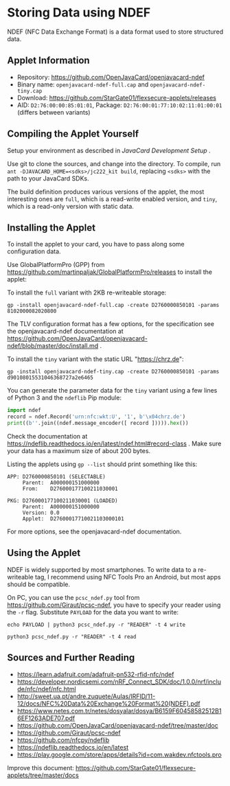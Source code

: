 # Storing Data using NDEF

NDEF (NFC Data Exchange Format) is a data format used to store structured data.

## Applet Information

- Repository: https://github.com/OpenJavaCard/openjavacard-ndef
- Binary name: `openjavacard-ndef-full.cap` and `openjavacard-ndef-tiny.cap`
- Download: https://github.com/StarGate01/flexsecure-applets/releases
- AID: `D2:76:00:00:85:01:01`, Package: `D2:76:00:01:77:10:02:11:01:00:01` (differs between variants)

## Compiling the Applet Yourself

Setup your environment as described in *JavaCard Development Setup* .

Use git to clone the sources, and change into the directory. To compile, run `ant -DJAVACARD_HOME=<sdks>/jc222_kit build`, replacing `<sdks>` with the path to your JavaCard SDKs.

The build definition produces various versions of the applet, the most interesting ones are `full`, which is a read-write enabled version, and `tiny`, which is a read-only version with static data.

## Installing the Applet

To install the applet to your card, you have to pass along some configuration data.

Use GlobalPlatformPro (GPP) from https://github.com/martinpaljak/GlobalPlatformPro/releases to install the applet:

To install the `full` variant with 2KB re-writeable storage:

```
gp -install openjavacard-ndef-full.cap -create D2760000850101 -params 8102000082020800
```

The TLV configuration format has a few options, for the specification see the openjavacard-ndef documentation at https://github.com/OpenJavaCard/openjavacard-ndef/blob/master/doc/install.md .

To install the `tiny` variant with the static URL "https://chrz.de":

```
gp -install openjavacard-ndef-tiny.cap -create D2760000850101 -params d90108015531046368727a2e6465
```

You can generate the parameter data for the `tiny` variant using a few lines of Python 3 and the `ndeflib` Pip module:

```python
import ndef
record = ndef.Record('urn:nfc:wkt:U', '1', b'\x04chrz.de')
print((b''.join((ndef.message_encoder([ record ])))).hex())
```

Check the documentation at https://ndeflib.readthedocs.io/en/latest/ndef.html#record-class . Make sure your data has a maximum size of about 200 bytes.

Listing the applets using `gp --list` should print something like this:

```
APP: D2760000850101 (SELECTABLE)
     Parent:  A000000151000000
     From:    D276000177100211030001

PKG: D276000177100211030001 (LOADED)
     Parent:  A000000151000000
     Version: 0.0
     Applet:  D27600017710021103000101
```

For more options, see the openjavacard-ndef documentation.

## Using the Applet

NDEF is widely supported by most smartphones. To write data to a re-writeable tag, I recommend using NFC Tools Pro an Android, but most apps should be compatible. 

On PC, you can use the `pcsc_ndef.py` tool from https://github.com/Giraut/pcsc-ndef, you have to specify your reader using the `-r` flag. Substitute `PAYLOAD` for the data you want to write:

```
echo PAYLOAD | python3 pcsc_ndef.py -r "READER" -t 4 write

python3 pcsc_ndef.py -r "READER" -t 4 read
```

## Sources and Further Reading

- https://learn.adafruit.com/adafruit-pn532-rfid-nfc/ndef
- https://developer.nordicsemi.com/nRF_Connect_SDK/doc/1.0.0/nrf/include/nfc/ndef/nfc.html
- http://sweet.ua.pt/andre.zuquete/Aulas/IRFID/11-12/docs/NFC%20Data%20Exchange%20Format%20(NDEF).pdf
- https://www.netes.com.tr/netes/dosyalar/dosya/B6159F60458582512B16EF1263ADE707.pdf
- https://github.com/OpenJavaCard/openjavacard-ndef/tree/master/doc
- https://github.com/Giraut/pcsc-ndef
- https://github.com/nfcpy/ndeflib
- https://ndeflib.readthedocs.io/en/latest
- https://play.google.com/store/apps/details?id=com.wakdev.nfctools.pro

Improve this document: https://github.com/StarGate01/flexsecure-applets/tree/master/docs
